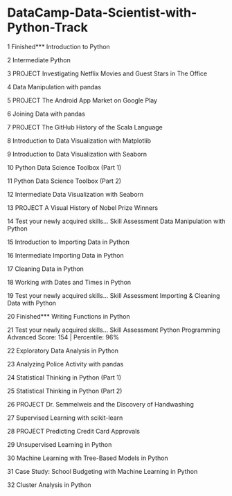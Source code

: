 # DataCamp-Data-Scientist-with-Python-Track

1    Finished***
Introduction to Python



2
Intermediate Python



3
PROJECT
Investigating Netflix Movies and Guest Stars in The Office



4
Data Manipulation with pandas



5
PROJECT
The Android App Market on Google Play


6
Joining Data with pandas



7
PROJECT
The GitHub History of the Scala Language



8
Introduction to Data Visualization with Matplotlib



9
Introduction to Data Visualization with Seaborn



10
Python Data Science Toolbox (Part 1)



11
Python Data Science Toolbox (Part 2)



12
Intermediate Data Visualization with Seaborn



13
PROJECT
A Visual History of Nobel Prize Winners



14
Test your newly acquired skills...
Skill Assessment
Data Manipulation with Python



15
Introduction to Importing Data in Python



16
Intermediate Importing Data in Python



17
Cleaning Data in Python



18
Working with Dates and Times in Python



19
Test your newly acquired skills...
Skill Assessment
Importing & Cleaning Data with Python



20    Finished***
Writing Functions in Python



21
Test your newly acquired skills...
Skill Assessment
Python Programming
Advanced Score: 154  |  Percentile: 96%

    
    
22
Exploratory Data Analysis in Python



23
Analyzing Police Activity with pandas



24
Statistical Thinking in Python (Part 1)



25
Statistical Thinking in Python (Part 2)



26
PROJECT
Dr. Semmelweis and the Discovery of Handwashing



27
Supervised Learning with scikit-learn



28
PROJECT
Predicting Credit Card Approvals



29
Unsupervised Learning in Python



30
Machine Learning with Tree-Based Models in Python



31
Case Study: School Budgeting with Machine Learning in Python



32
Cluster Analysis in Python
